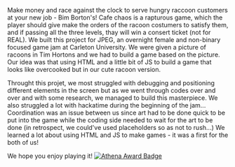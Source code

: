 Make money and race against the clock to serve hungry raccoon customers at your new job - Bim Borton's!
Cafe chaos is a rapturous game, which the player should give make the orders of the racoon costumers to satisfy them, and if passing all the three levels, thay will win a consert ticket (not for REAL). We built this project for JPEG, an overnight female and non-binary focused game jam at Carleton University. We were given a picture of racoons in Tim Hortons and we had to build a game based on the picture. Our idea was that using HTML and a little bit of JS to build a game that looks like overcooked but in our cute racoon version.


Throught this projet, we most struggled with debugging and positioning different elements in the screen but as we went through codes over and over and with some research, we managed to build this masterpiece. We also struggled a lot with hackatime during the beginning of the jam... Coordination was an issue between us since art had to be done quick to be put into the game while the coding side needed to wait for the art to be done (in retrospect, we could've used placeholders so as not to rush...)
We learned a lot about using HTML and JS to make games - it was a first for the both of us!


We hope you enjoy playing it!
[![Athena Award Badge](https://img.shields.io/endpoint?url=https%3A%2F%2Faward.athena.hackclub.com%2Fapi%2Fbadge)](https://award.athena.hackclub.com?utm_source=readme)
